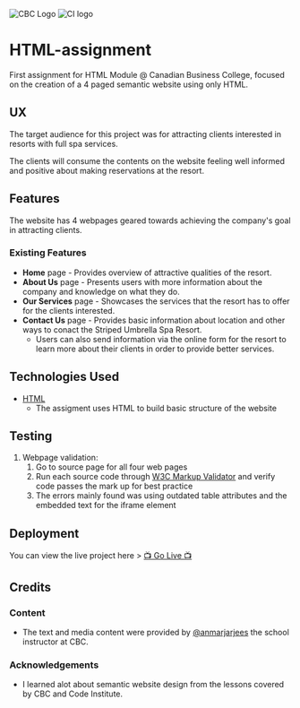 ![CBC Logo](https://canadianbusinesscollege.com/wp-content/uploads/2020/09/CBC-New-Logo-Website.png)
![CI logo](https://codeinstitute.s3.amazonaws.com/fullstack/ci_logo_small.png)

# HTML-assignment

First assignment for HTML Module @ Canadian Business College, focused on the creation of a 4 paged semantic website using only HTML.
 
## UX
 
The target audience for this project was for attracting clients interested in resorts with full spa services. 

The clients will consume the contents on the website feeling well informed and positive about making reservations at the resort.

## Features

The website has 4 webpages geared towards achieving the company's goal in attracting clients.
 
### Existing Features
- **Home** page - Provides overview of attractive qualities of the resort.
- **About Us** page - Presents users with more information about the company and knowledge on what they do.
- **Our Services** page - Showcases the services that the resort has to offer for the clients interested.
- **Contact Us** page - Provides basic information about location and other ways to conact the Striped Umbrella Spa Resort.
  - Users can also send information via the online form for the resort to learn more about their clients in order to provide better services.
 
## Technologies Used

- [HTML](https://www.w3schools.com/html/default.asp)
  - The assigment uses HTML to build basic structure of the website

## Testing

1. Webpage validation:
   1. Go to source page for all four web pages
   2.  Run each source code through [W3C Markup Validator](https://validator.w3.org/) and verify code passes the mark up for best practice
   3.  The errors mainly found was using outdated table attributes and the embedded text for the iframe element 

## Deployment

You can view the live project here > [📺 Go Live 📺](https://kmadjei.github.io/HTML-assignment/)


## Credits

### Content
- The text and media content were provided by [@anmarjarjees](https://github.com/anmarjarjees) the school instructor at CBC.

### Acknowledgements

- I learned alot about semantic website design from the lessons covered by CBC and Code Institute.

